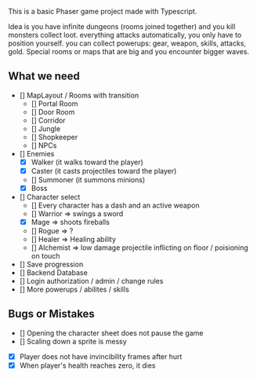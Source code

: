 This is a basic Phaser game project made with Typescript.

Idea is you have infinite dungeons (rooms joined together) and you kill monsters collect loot. everything attacks automatically, you only have to position yourself. you can collect powerups: gear, weapon, skills, attacks, gold. Special rooms or maps that are big and you encounter bigger waves.
    
## What we need
- [] MapLayout / Rooms with transition
    - [] Portal Room
    - [] Door Room
    - [] Corridor
    - [] Jungle
    - [] Shopkeeper
    - [] NPCs
- [] Enemies
    - [x] Walker (it walks toward the player)
    - [x] Caster (it casts projectiles toward the player)
    - [] Summoner (it summons minions)
    - [x] Boss
- [] Character select
    - [] Every character has a dash and an active weapon
    - [] Warrior => swings a sword
    - [x] Mage => shoots fireballs
    - [] Rogue => ?
    - [] Healer => Healing ability
    - [] Alchemist => low damage projectile inflicting on floor / poisioning on touch    
- [] Save progression
- [] Backend Database
- [] Login authorization / admin / change rules
- [] More powerups / abilites / skills







## Bugs or Mistakes
- [] Opening the character sheet does not pause the game
- [] Scaling down a sprite is messy
- [x] Player does not have invincibility frames after hurt
- [x] When player's health reaches zero, it dies